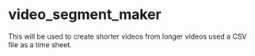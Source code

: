# video_segment_maker
This will be used to create shorter videos from longer videos used a CSV file as a time sheet.
